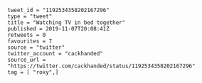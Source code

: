 ```
tweet_id = "1192534358202167296"
type = "tweet"
title = "Watching TV in bed together"
published = 2019-11-07T20:08:41Z
retweets = 0
favourites = 7
source = "twitter"
twitter_account = "cackhanded"
source_url = "https://twitter.com/cackhanded/status/1192534358202167296"
tag = [ "roxy",]
```

<p class='image'><img src='https://mnf.m17s.net/2019/11/07/EIy7q9fW4AMBF5r.jpg' alt=''></p>

